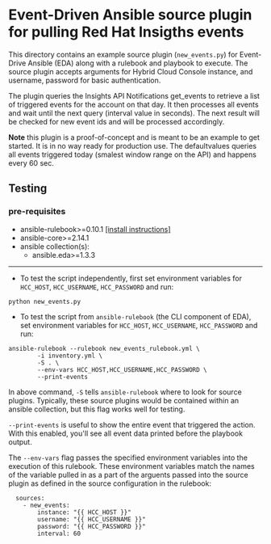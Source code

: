 # Event-Driven Ansible source plugin for pulling Red Hat Insigths events

This directory contains an example source plugin (`new_events.py`) for Event-Drive Ansible (EDA) along with a rulebook and playbook to execute. The source plugin accepts arguments for Hybrid Cloud Console instance, and username, password for basic authentication.

The plugin queries the Insights API Notifications get_events to retrieve a list of triggered events for the account on that day. It then processes all events and wait until the next query (interval value in seconds). The next result will be checked for new event ids and will be processed accordingly.

**Note** this plugin is a proof-of-concept and is meant to be an example to get started. It is in no way ready for production use. The defaultvalues queries all events triggered today (smalest window range on the API) and happens every 60 sec.

## Testing

### pre-requisites
- ansible-rulebook>=0.10.1 [[install instructions]](https://github.com/ansible/event-driven-ansible#getting-started)
- ansible-core>=2.14.1
- ansible collection(s):
    - ansible.eda>=1.3.3
----

- To test the script independently, first set environment variables for `HCC_HOST`, `HCC_USERNAME`, `HCC_PASSWORD` and run:
~~~
python new_events.py
~~~

- To test the script from `ansible-rulebook` (the CLI component of EDA), set environment variables for `HCC_HOST`, `HCC_USERNAME`, `HCC_PASSWORD` and run:
~~~
ansible-rulebook --rulebook new_events_rulebook.yml \
        -i inventory.yml \
        -S . \
        --env-vars HCC_HOST,HCC_USERNAME,HCC_PASSWORD \
        --print-events
~~~

In above command, `-S` tells `ansible-rulebook` where to look for source plugins. Typically, these source plugins would be contained within an ansible collection, but this flag works well for testing.

`--print-events` is useful to show the entire event that triggered the action. With this enabled, you'll see all event data printed before the playbook output. 

The `--env-vars` flag passes the specified environment variables into the execution of this rulebook. These environment variables match the names of the variable pulled in as a part of the arguents passed into the source plugin as defined in the source configuration in the rulebook:

~~~
  sources:
    - new_events:
        instance: "{{ HCC_HOST }}"
        username: "{{ HCC_USERNAME }}"
        password: "{{ HCC_PASSWORD }}" 
        interval: 60
~~~~

